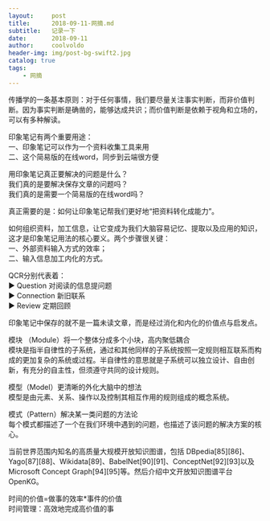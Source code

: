 ```yaml
---
layout:     post
title:      2018-09-11-网摘.md
subtitle:   记录一下
date:       2018-09-11
author:     coolvoldo
header-img: img/post-bg-swift2.jpg
catalog: true
tags:
    - 网摘 
---
```


传播学的一条基本原则：对于任何事情，我们要尽量关注事实判断，而非价值判断。因为事实判断是确凿的，能够达成共识；而价值判断是依赖于视角和立场的，可以有多种解读。


印象笔记有两个重要用途：  
一、印象笔记可以作为一个资料收集工具来用  
二、这个简易版的在线word，同步到云端很方便  

用印象笔记真正要解决的问题是什么？  
我们真的是要解决保存文章的问题吗？  
我们真的是需要一个简易版的在线word吗？  

真正需要的是：如何让印象笔记帮我们更好地“把资料转化成能力”。  

如何组织资料，加工信息，让它变成为我们大脑容易记忆、提取以及应用的知识，这才是印象笔记用法的核心要义。两个步骤很关键：  
一、外部资料输入方式的效率；  
二、输入信息加工内化的方式。  

QCR分别代表着：  
▶ Question 对阅读的信息提问题  
▶ Connection 新旧联系  
▶ Review 定期回顾  

印象笔记中保存的就不是一篇未读文章，而是经过消化和内化的价值点与启发点。


模块 （Module）将一个整体分成多个小块，高内聚低耦合  
模块是指半自律性的子系统，通过和其他同样的子系统按照一定规则相互联系而构成的更加复杂的系统或过程。半自律性的意思就是子系统可以独立设计、自由创新，有充分的自主性，但须遵守共同的设计规则。  

模型（Model）更清晰的外化大脑中的想法  
模型是由元素、关系、操作以及控制其相互作用的规则组成的概念系统。  

模式（Pattern）解决某一类问题的方法论  
每个模式都描述了一个在我们环境中遇到的问题，也描述了该问题的解决方案的核心。  


当前世界范围内知名的高质量大规模开放知识图谱，包括 DBpedia[85][86]、Yago[87][88]、Wikidata[89]、BabelNet[90][91]、ConceptNet[92][93]以及Microsoft Concept Graph[94][95]等。然后介绍中文开放知识图谱平台 OpenKG。



时间的价值=做事的效率*事件的价值  
时间管理：高效地完成高价值的事  


